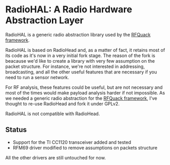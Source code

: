 # RadioHAL: A Radio Hardware Abstraction Layer

RadioHAL is a generic radio abstraction library used by the [RFQuack
framework](https://github.com/trendmicro/rfquack).

RadioHAL is based on RadioHead and, as a matter of fact, it retains most of its
code as it's now in a very initial fork stage. The reason of the fork is
beacause we'd like to create a library with very few assumption on the packet
structure. For instance, we're not interested in addressing, broadcasting, and
all the other useful features that are necessary if you need to run a sensor
network.

For RF analysis, these features could be useful, but are not necessary and most
of the times would make payload analysis harder if not impossible. As we needed
a generic radio abstraction for the [RFQuack
framework](https://github.com/trendmicro/rfquack), I've thought to re-use
RadioHead and fork it under GPLv2.

RadioHAL is not compatible with RadioHead.

## Status
* Support for the TI CC1120 transceiver added and tested
* RFM69 driver modified to remove assumptions on packets structure

All the other drivers are still untouched for now.
